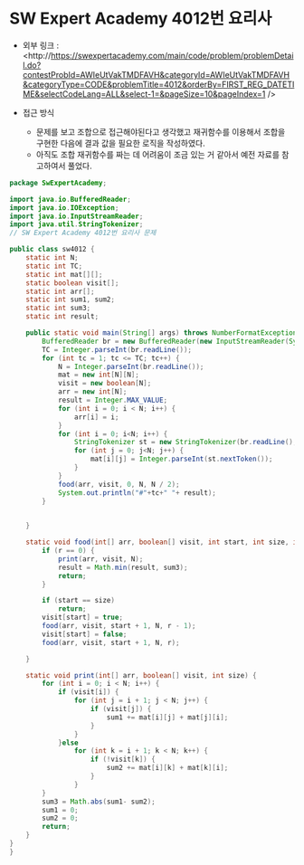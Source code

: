 SW Expert Academy 4012번 요리사 
=============
* 외부 링크 : <http://https://swexpertacademy.com/main/code/problem/problemDetail.do?contestProbId=AWIeUtVakTMDFAVH&categoryId=AWIeUtVakTMDFAVH&categoryType=CODE&problemTitle=4012&orderBy=FIRST_REG_DATETIME&selectCodeLang=ALL&select-1=&pageSize=10&pageIndex=1 />

* 접근 방식
	+ 문제를 보고 조합으로 접근해야된다고 생각했고 재귀함수를 이용해서 조합을 구현한 다음에 결과 값을 필요한 로직을 작성하였다.
	+ 아직도 조합 재귀함수를 짜는 데 어려움이 조금 있는 거 같아서 예전 자료를 참고하여서 풀었다.


```java
package SwExpertAcademy;

import java.io.BufferedReader;
import java.io.IOException;
import java.io.InputStreamReader;
import java.util.StringTokenizer;
// SW Expert Academy 4012번 요리사 문제

public class sw4012 {
	static int N;
	static int TC;
	static int mat[][];
	static boolean visit[];
	static int arr[];
	static int sum1, sum2;
	static int sum3;
	static int result;

	public static void main(String[] args) throws NumberFormatException, IOException {
		BufferedReader br = new BufferedReader(new InputStreamReader(System.in));
		TC = Integer.parseInt(br.readLine());
		for (int tc = 1; tc <= TC; tc++) {
			N = Integer.parseInt(br.readLine());
			mat = new int[N][N];
			visit = new boolean[N];
			arr = new int[N];
			result = Integer.MAX_VALUE;
			for (int i = 0; i < N; i++) {
				arr[i] = i;
			}
			for (int i = 0; i<N; i++) {
				StringTokenizer st = new StringTokenizer(br.readLine(), " ");
				for (int j = 0; j<N; j++) {
					mat[i][j] = Integer.parseInt(st.nextToken());
				}
			}
			food(arr, visit, 0, N, N / 2);
			System.out.println("#"+tc+" "+ result);
		}

		
	}

	static void food(int[] arr, boolean[] visit, int start, int size, int r) {
		if (r == 0) {
			print(arr, visit, N);
			result = Math.min(result, sum3);
			return;
		}

		if (start == size)
			return;
		visit[start] = true;
		food(arr, visit, start + 1, N, r - 1);
		visit[start] = false;
		food(arr, visit, start + 1, N, r);

	}

	static void print(int[] arr, boolean[] visit, int size) {
		for (int i = 0; i < N; i++) {
			if (visit[i]) {
				for (int j = i + 1; j < N; j++) {
					if (visit[j]) {
						sum1 += mat[i][j] + mat[j][i];
					}
				}
			}else
				for (int k = i + 1; k < N; k++) {
					if (!visit[k]) {
						sum2 += mat[i][k] + mat[k][i];
					}
				}
		}
		sum3 = Math.abs(sum1- sum2);
		sum1 = 0;
		sum2 = 0;
		return;
	}
}
}



